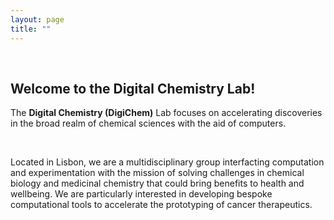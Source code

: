 ```yaml
---
layout: page
title: ""
---
```

<br />

## Welcome to the Digital Chemistry Lab!

The **Digital Chemistry (DigiChem)** Lab focuses on accelerating discoveries in the broad realm of chemical sciences with the aid of computers.

<br />

Located in Lisbon, we are a multidisciplinary group interfacting computation and experimentation with the mission of solving challenges in chemical biology and medicinal chemistry that could bring benefits to health and wellbeing. We are particularly interested in developing bespoke computational tools to accelerate the prototyping of cancer therapeutics.
